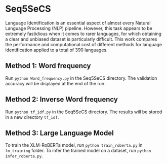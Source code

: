 # Seq5SeCS

Language Identification is an essential aspect of almost every Natural Language Processing (NLP) pipeline. However, this task appears to be extremely fastidious when it comes to rarer languages, for which obtaining a clear and unbiased dataset is particularly difficult. This work compares the performance and computational cost of different methods for language identification applied to a total of 390 languages.

## Method 1: Word frequency

Run `python Word_frequency.py` in the Seq5SeCS directory. The validation accuracy will be displayed at the end of the run.

## Method 2: Inverse Word frequency

Run `python tf_idf.py` in the Seq5SeCS directory. The results will be stored in a new directory `tf_idf`.

## Method 3: Large Language Model

To train the XLM-RoBERTa model, run `python train_roberta.py` in `lm_training` folder. To infer the trained model on a dataset, run `python infer_roberta.py`.
